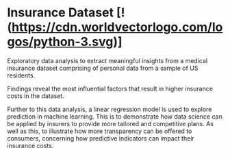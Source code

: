 # Insurance Dataset [!(https://cdn.worldvectorlogo.com/logos/python-3.svg)]

Exploratory data analysis to extract meaningful insights from a medical insurance dataset comprising of personal data from a sample of US residents.

Findings reveal the most influential factors that result in higher insurance costs in the dataset. 
                                
Further to this data analysis, a linear regression model is used to explore prediction in machine learning. This is to demonstrate how data science can be applied by insurers to provide more tailored and competitive plans. As well as this, to illustrate how more transparency can be offered to consumers, concerning how predictive indicators can impact their insurance costs.
